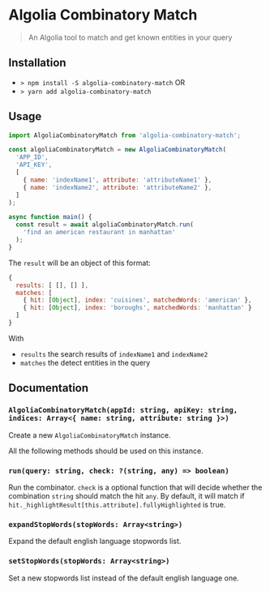 # Algolia Combinatory Match

> An Algolia tool to match and get known entities in your query

## Installation

* `> npm install -S algolia-combinatory-match` OR
* `> yarn add algolia-combinatory-match`

## Usage

```js
import AlgoliaCombinatoryMatch from 'algolia-combinatory-match';

const algoliaCombinatoryMatch = new AlgoliaCombinatoryMatch(
  'APP_ID',
  'API_KEY',
  [
    { name: 'indexName1', attribute: 'attributeName1' },
    { name: 'indexName2', attribute: 'attributeName2' },
  ]
);

async function main() {
  const result = await algoliaCombinatoryMatch.run(
    'find an american restaurant in manhattan'
  );
}
```

The `result` will be an object of this format:

```js
{
  results: [ [], [] ],
  matches: [
    { hit: [Object], index: 'cuisines', matchedWords: 'american' },
    { hit: [Object], index: 'boroughs', matchedWords: 'manhattan' }
  ]
}
```

With
* `results` the search results of `indexName1` and `indexName2`
* `matches` the detect entities in the query

## Documentation

### `AlgoliaCombinatoryMatch(appId: string, apiKey: string, indices: Array<{ name: string, attribute: string }>)`

Create a new `AlgoliaCombinatoryMatch` instance.

All the following methods should be used on this instance.

### `run(query: string, check: ?(string, any) => boolean)`

Run the combinator. `check` is a optional function that will decide whether the combination `string` should match the hit `any`. By default, it will match if `hit._highlightResult[this.attribute].fullyHighlighted` is true.

### `expandStopWords(stopWords: Array<string>)`

Expand the default english language stopwords list.

### `setStopWords(stopWords: Array<string>)`

Set a new stopwords list instead of the default english language one.
